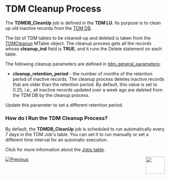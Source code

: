# TDM Cleanup Process

The **TDMDB_CleanUp** job is defined in the **TDM LU**. Its purpose is to clean up old inactive records from the [TDM DB](02_tdm_database.md). 

The list of TDM tables to be cleaned-up and deleted is taken from the [TDMCleanup](/articles/TDM/tdm_implementation/04_fabric_tdm_library.md#tdm-cleanup-process) MTable object. The cleanup process gets all the records whose **cleanup_ind** field is **TRUE**, and it runs the Delete statement on each table. 

The following cleanup parameters are defined in [tdm_general_parameters](02_tdm_database.md#tdm_general_parameters):

- **cleanup_retention_period** - the number of months of the retention period of inactive records. The cleanup process deletes inactive records that are older than the retention period. By default, this value is set to 0.25, i.e., all inactive records updated over a week ago are deleted from the TDM DB by the cleanup process.

Update this parameter to set a different retention period.

### How do I Run the TDM Cleanup Process?

By default, the **TDMDB_CleanUp** job is scheduled to run automatically every 7 days in the TDM Job's table. You can set it to run manually or set a different time interval for an automatic execution.

Click for more information about the [Jobs table](/articles/20_jobs_and_batch_services/03_create_a_new_user_job.md#step-4). 




[![Previous](/articles/images/Previous.png)](05_tdm_reference_processes.md)[<img align="right" width="60" height="54" src="/articles/images/Next.png">](07_tdm_parameters_handling.md)



  
